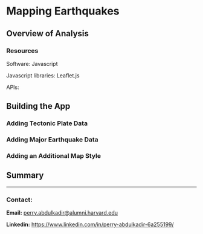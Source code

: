 # Mapping Earthquakes


## Overview of Analysis


### Resources
Software: Javascript

Javascript libraries: Leaflet.js

APIs: 

## Building the App

### Adding Tectonic Plate Data


### Adding Major Earthquake Data


### Adding an Additional Map Style




## Summary



-----

### **Contact:**

**Email:** perry.abdulkadir@alumni.harvard.edu

**Linkedin:** https://www.linkedin.com/in/perry-abdulkadir-6a255199/
